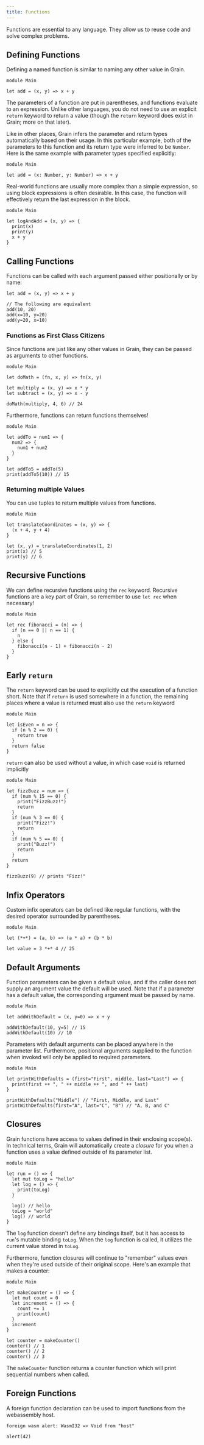```yaml
---
title: Functions
---
```


Functions are essential to any language. They allow us to reuse code and solve complex problems.

## Defining Functions

Defining a named function is similar to naming any other value in Grain.

```grain
module Main

let add = (x, y) => x + y
```

The parameters of a function are put in parentheses, and functions evaluate to an expression. Unlike other languages, you do not need to use an explicit `return` keyword to return a value (though the `return` keyword does exist in Grain; more on that later).

Like in other places, Grain infers the parameter and return types automatically based on their usage. In this particular example, both of the parameters to this function and its return type were inferred to be `Number`. Here is the same example with parameter types specified explicitly:

```grain
module Main

let add = (x: Number, y: Number) => x + y
```

Real-world functions are usually more complex than a simple expression, so using block expressions is often desirable. In this case, the function will effectively return the last expression in the block.

```grain
module Main

let logAndAdd = (x, y) => {
  print(x)
  print(y)
  x + y
}
```

## Calling Functions

Functions can be called with each argument passed either positionally or by name:

```grain
let add = (x, y) => x + y

// The following are equivalent
add(10, 20)
add(x=10, y=20)
add(y=20, x=10)
```

### Functions as First Class Citizens

Since functions are just like any other values in Grain, they can be passed as arguments to other functions.

```grain
module Main

let doMath = (fn, x, y) => fn(x, y)

let multiply = (x, y) => x * y
let subtract = (x, y) => x - y

doMath(multiply, 4, 6) // 24
```

Furthermore, functions can return functions themselves!

```grain
module Main

let addTo = num1 => {
  num2 => {
    num1 + num2
  }
}

let addTo5 = addTo(5)
print(addTo5(10)) // 15
```

### Returning multiple Values

You can use tuples to return multiple values from functions.

```grain
module Main

let translateCoordinates = (x, y) => {
  (x + 4, y + 4)
}

let (x, y) = translateCoordinates(1, 2)
print(x) // 5
print(y) // 6
```

## Recursive Functions

We can define recursive functions using the `rec` keyword. Recursive functions are a key part of Grain, so remember to use `let rec` when necessary!

```grain
module Main

let rec fibonacci = (n) => {
  if (n == 0 || n == 1) {
    n
  } else {
    fibonacci(n - 1) + fibonacci(n - 2)
  }
}
```

## Early `return`

The `return` keyword can be used to explicitly cut the execution of a function short. Note that if `return` is used somewhere in a function, the remaining places where a value is returned must also use the `return` keyword

```grain
module Main

let isEven = n => {
  if (n % 2 == 0) {
    return true
  }
  return false
}
```

`return` can also be used without a value, in which case `void` is returned implicitly

```grain
module Main

let fizzBuzz = num => {
  if (num % 15 == 0) {
    print("FizzBuzz!")
    return
  }
  if (num % 3 == 0) {
    print("Fizz!")
    return
  }
  if (num % 5 == 0) {
    print("Buzz!")
    return
  }
  return
}

fizzBuzz(9) // prints "Fizz!"
```

## Infix Operators

Custom infix operators can be defined like regular functions, with the desired operator surrounded by parentheses.

```grain
module Main

let (*+*) = (a, b) => (a * a) + (b * b)

let value = 3 *+* 4 // 25
```

## Default Arguments

Function parameters can be given a default value, and if the caller does not supply an argument value the default will be used. Note that if a parameter has a default value, the corresponding argument must be passed by name.

```grain
module Main

let addWithDefault = (x, y=0) => x + y

addWithDefault(10, y=5) // 15
addWithDefault(10) // 10
```

Parameters with default arguments can be placed anywhere in the parameter list. Furthermore, positional arguments supplied to the function when invoked will only be applied to required parameters.

```grain
module Main

let printWithDefaults = (first="First", middle, last="Last") => {
  print(first ++ ", " ++ middle ++ ", and " ++ last)
}

printWithDefaults("Middle") // "First, Middle, and Last"
printWithDefaults(first="A", last="C", "B") // "A, B, and C"
```

## Closures

Grain functions have access to values defined in their enclosing scope(s). In technical terms, Grain will automatically create a _closure_ for you when a function uses a value defined outside of its parameter list.

```grain
module Main

let run = () => {
  let mut toLog = "hello"
  let log = () => {
    print(toLog)
  }

  log() // hello
  toLog = "world"
  log() // world
}
```

The `log` function doesn't define any bindings itself, but it has access to `run`'s mutable binding `toLog`. When the `log` function is called, it utilizes the current value stored in `toLog`.

Furthermore, function closures will continue to "remember" values even when they're used outside of their original scope. Here's an example that makes a counter:

```grain
module Main

let makeCounter = () => {
  let mut count = 0
  let increment = () => {
    count += 1
    print(count)
  }
  increment
}

let counter = makeCounter()
counter() // 1
counter() // 2
counter() // 3
```

The `makeCounter` function returns a counter function which will print sequential numbers when called.

## Foreign Functions

A foreign function declaration can be used to import functions from the webassembly host.

```grain
foreign wasm alert: WasmI32 => Void from "host"

alert(42)
```
